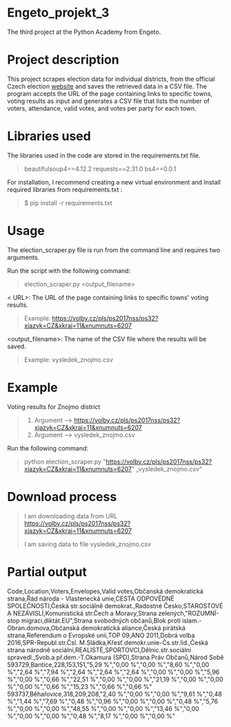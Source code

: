# Engeto_projekt_3

The third project at the Python Academy from Engeto.

# Project description

This project scrapes election data for individual districts, from the official Czech election [website](https://volby.cz/pls/ps2017nss/ps3?xjazyk=CZ) and saves the retrieved data in a CSV file. 
The program accepts the URL of the page containing links to specific towns, voting results as input and generates a CSV file that lists the number of voters, attendance, valid votes, and votes per party for each town.

# Libraries used

The libraries used in the code are stored in the requirements.txt file. 

> beautifulsoup4==4.12.2
> requests==2.31.0
> bs4==0.0.1

For installation, I recommend creating a new virtual environment and Install required libraries from requirements.txt :

> $ pip install -r requirements.txt

# Usage
The election_scraper.py file is run from the command line and requires two arguments.

Run the script with the following command:

> election_scraper.py <URL> <output_filename>

< URL>: The URL of the page containing links to specific towns' voting results.
> 
> Example: https://volby.cz/pls/ps2017nss/ps32?xjazyk=CZ&xkraj=11&xnumnuts=6207
> 
<output_filename>: The name of the CSV file where the results will be saved.
> 
> Example: vysledek_znojmo.csv


# Example

Voting results for Znojmo district

> 1. Argument --> https://volby.cz/pls/ps2017nss/ps32?xjazyk=CZ&xkraj=11&xnumnuts=6207
> 2. Argument --> vysledek_znojmo.csv 

Run the following command:

> python election_scraper.py "https://volby.cz/pls/ps2017nss/ps32?xjazyk=CZ&xkraj=11&xnumnuts=6207" „vysledek_znojmo.csv“

# Download process

> I am downloading data from URL https://volby.cz/pls/ps2017nss/ps32?xjazyk=CZ&xkraj=11&xnumnuts=6207
>
> I am saving data to file vysledek_znojmo.csv

# Partial output

Code,Location,Voters,Envelopes,Valid votes,Občanská demokratická strana,Řád národa - Vlastenecká unie,CESTA ODPOVĚDNÉ SPOLEČNOSTI,Česká str.sociálně demokrat.,Radostné Česko,STAROSTOVÉ A NEZÁVISLÍ,Komunistická str.Čech a Moravy,Strana zelených,"ROZUMNÍ-stop migraci,diktát.EU",Strana svobodných občanů,Blok proti islam.-Obran.domova,Občanská demokratická aliance,Česká pirátská strana,Referendum o Evropské unii,TOP 09,ANO 2011,Dobrá volba 2016,SPR-Republ.str.Čsl. M.Sládka,Křesť.demokr.unie-Čs.str.lid.,Česká strana národně sociální,REALISTÉ,SPORTOVCI,Dělnic.str.sociální spravedl.,Svob.a př.dem.-T.Okamura (SPD),Strana Práv Občanů,Národ Sobě
593729,Bantice,228,153,151,"5,29 %","0,00 %","0,00 %","8,60 %","0,00 %","2,64 %","7,94 %","2,64 %","2,64 %","2,64 %","0,00 %","0,00 %","5,96 %","0,00 %","0,66 %","22,51 %","0,00 %","0,00 %","21,19 %","0,00 %","0,00 %","0,00 %","0,66 %","15,23 %","0,66 %","0,66 %"
593737,Běhařovice,318,209,208,"2,40 %","0,00 %","0,00 %","9,61 %","0,48 %","1,44 %","7,69 %","0,48 %","0,96 %","0,00 %","0,00 %","0,48 %","5,76 %","0,00 %","0,00 %","48,55 %","0,00 %","0,00 %","13,46 %","0,00 %","0,00 %","0,00 %","0,48 %","8,17 %","0,00 %","0,00 %"
